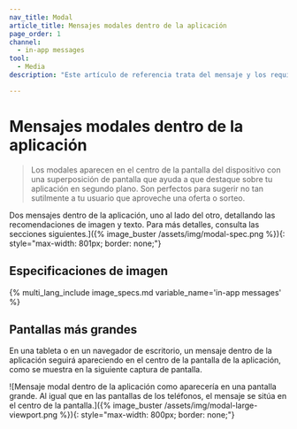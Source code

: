 ```yaml
---
nav_title: Modal
article_title: Mensajes modales dentro de la aplicación
page_order: 1
channel:
  - in-app messages
tool:
  - Media
description: "Este artículo de referencia trata del mensaje y los requisitos de diseño de los mensajes modales dentro de la aplicación."

---
```


# Mensajes modales dentro de la aplicación

> Los modales aparecen en el centro de la pantalla del dispositivo con una superposición de pantalla que ayuda a que destaque sobre tu aplicación en segundo plano. Son perfectos para sugerir no tan sutilmente a tu usuario que aproveche una oferta o sorteo.

Dos mensajes dentro de la aplicación, uno al lado del otro, detallando las recomendaciones de imagen y texto. Para más detalles, consulta las secciones siguientes.]({% image_buster /assets/img/modal-spec.png %}){: style="max-width: 801px; border: none;"}

## Especificaciones de imagen

{% multi_lang_include image_specs.md variable_name='in-app messages' %}

## Pantallas más grandes

En una tableta o en un navegador de escritorio, un mensaje dentro de la aplicación seguirá apareciendo en el centro de la pantalla de la aplicación, como se muestra en la siguiente captura de pantalla.

\![Mensaje modal dentro de la aplicación como aparecería en una pantalla grande. Al igual que en las pantallas de los teléfonos, el mensaje se sitúa en el centro de la pantalla.]({% image_buster /assets/img/modal-large-viewport.png %}){: style="max-width: 800px; border: none;"}



